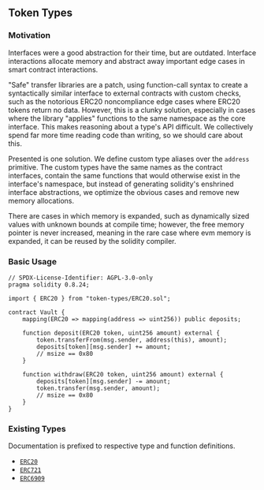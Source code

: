 ## Token Types

### Motivation

Interfaces were a good abstraction for their time, but are outdated. Interface interactions allocate
memory and abstract away important edge cases in smart contract interactions.

"Safe" transfer libraries are a patch, using function-call syntax to create a syntactically similar
interface to external contracts with custom checks, such as the notorious ERC20 noncompliance edge
cases where ERC20 tokens return no data. However, this is a clunky solution, especially in cases
where the library "applies" functions to the same namespace as the core interface. This makes
reasoning about a type's API difficult. We collectively spend far more time reading code than
writing, so we should care about this.

Presented is one solution. We define custom type aliases over the `address` primitive. The custom
types have the same names as the contract interfaces, contain the same functions that would
otherwise exist in the interface's namespace, but instead of generating solidity's enshrined
interface abstractions, we optimize the obvious cases and remove new memory allocations.

There are cases in which memory is expanded, such as dynamically sized values with unknown bounds at
compile time; however, the free memory pointer is never increased, meaning in the rare case where
evm memory is expanded, it can be reused by the solidity compiler.

### Basic Usage

```solidity
// SPDX-License-Identifier: AGPL-3.0-only
pragma solidity 0.8.24;

import { ERC20 } from "token-types/ERC20.sol";

contract Vault {
    mapping(ERC20 => mapping(address => uint256)) public deposits;

    function deposit(ERC20 token, uint256 amount) external {
        token.transferFrom(msg.sender, address(this), amount);
        deposits[token][msg.sender] += amount;
        // msize == 0x80
    }

    function withdraw(ERC20 token, uint256 amount) external {
        deposits[token][msg.sender] -= amount;
        token.transfer(msg.sender, amount);
        // msize == 0x80
    }
}
```

### Existing Types

Documentation is prefixed to respective type and function definitions.

- [`ERC20`](src/ERC20.sol)
- [`ERC721`](src/ERC721.sol)
- [`ERC6909`](src/ERC6909.sol)
